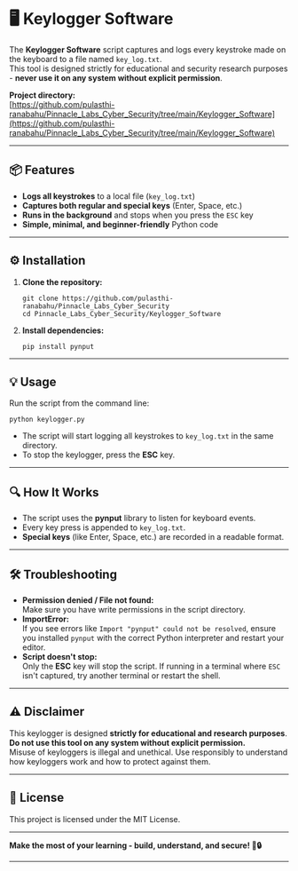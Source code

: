# 🖥️ Keylogger Software

The **Keylogger Software** script captures and logs every keystroke made on the keyboard to a file named `key_log.txt`.  
This tool is designed strictly for educational and security research purposes - **never use it on any system without explicit permission**.

**Project directory:**  
[https://github.com/pulasthi-ranabahu/Pinnacle_Labs_Cyber_Security/tree/main/Keylogger_Software](https://github.com/pulasthi-ranabahu/Pinnacle_Labs_Cyber_Security/tree/main/Keylogger_Software)

---

## 📦 Features

- **Logs all keystrokes** to a local file (`key_log.txt`)
- **Captures both regular and special keys** (Enter, Space, etc.)
- **Runs in the background** and stops when you press the `ESC` key
- **Simple, minimal, and beginner-friendly** Python code

---

## ⚙️ Installation

1. **Clone the repository:**
   ```
   git clone https://github.com/pulasthi-ranabahu/Pinnacle_Labs_Cyber_Security
   cd Pinnacle_Labs_Cyber_Security/Keylogger_Software
   ```

2. **Install dependencies:**
   ```
   pip install pynput
   ```

---

## 💡 Usage

Run the script from the command line:

```
python keylogger.py
```

- The script will start logging all keystrokes to `key_log.txt` in the same directory.
- To stop the keylogger, press the **ESC** key.

---

## 🔍 How It Works

- The script uses the **pynput** library to listen for keyboard events.
- Every key press is appended to `key_log.txt`.
- **Special keys** (like Enter, Space, etc.) are recorded in a readable format.

---

## 🛠️ Troubleshooting

- **Permission denied / File not found:**  
  Make sure you have write permissions in the script directory.
- **ImportError:**  
  If you see errors like `Import "pynput" could not be resolved`, ensure you installed `pynput` with the correct Python interpreter and restart your editor.
- **Script doesn't stop:**  
  Only the **ESC** key will stop the script. If running in a terminal where `ESC` isn't captured, try another terminal or restart the shell.

---

## ⚠️ Disclaimer

This keylogger is designed **strictly for educational and research purposes**.  
**Do not use this tool on any system without explicit permission.**  
Misuse of keyloggers is illegal and unethical. Use responsibly to understand how keyloggers work and how to protect against them.

---

## 📄 License

This project is licensed under the MIT License.

---

**Make the most of your learning - build, understand, and secure! 🚀🔒**

---
